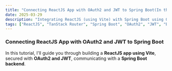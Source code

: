 ```yaml
---
title: "Connecting ReactJS App with OAuth2 and JWT to Spring Boot(In the works)"
date: 2025-03-29
description: "Integrating ReactJS (using Vite) with Spring Boot using OAuth2 and JWT for secure authentication."
tags: ["ReactJS", "TanStack Router", "Spring Boot", "OAuth2", "JWT", "Backend", "Java", "Security"]
---
```


### Connecting ReactJS App with OAuth2 and JWT to Spring Boot

In this tutorial, I'll guide you through building a **ReactJS app using Vite**, secured with **OAuth2 and JWT**, communicating with a **Spring Boot backend**.
